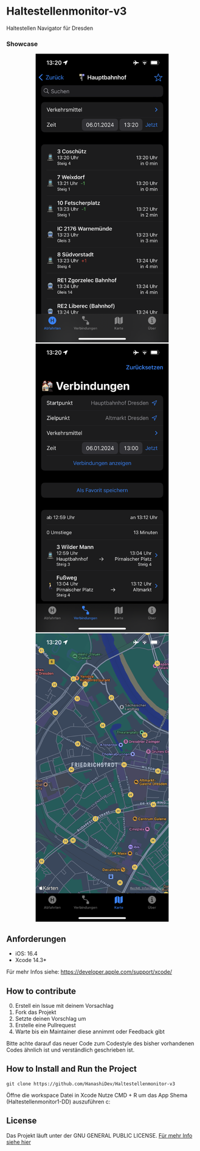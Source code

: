 # Haltestellenmonitor-v3
Haltestellen Navigator für Dresden

### Showcase
<p align="center">
  <img src="images/example1.PNG" width="350">
  <img src="images/example2.png" width="350">
  <img src="images/example3.png" width="350">
</p>

## Anforderungen
* iOS: 16.4
* Xcode 14.3*

Für mehr Infos siehe: https://developer.apple.com/support/xcode/

## How to contribute
0. Erstell ein Issue mit deinem Vorsachlag
1. Fork das Projekt
2. Setzte deinen Vorschlag um
3. Erstelle eine Pullrequest
4. Warte bis ein Maintainer diese annimmt oder Feedback gibt

Bitte achte darauf das neuer Code zum Codestyle des bisher vorhandenen Codes ähnlich ist und verständlich geschrieben ist. 

## How to Install and Run the Project
```
git clone https://github.com/HanashiDev/Haltestellenmonitor-v3
```

Öffne die workspace Datei in Xcode
Nutze CMD + R um das App Shema (Haltestellenmonitor1-DD) auszuführen c:


## License
Das Projekt läuft unter der GNU GENERAL PUBLIC LICENSE. [Für mehr Info siehe hier](/LICENCES.md)